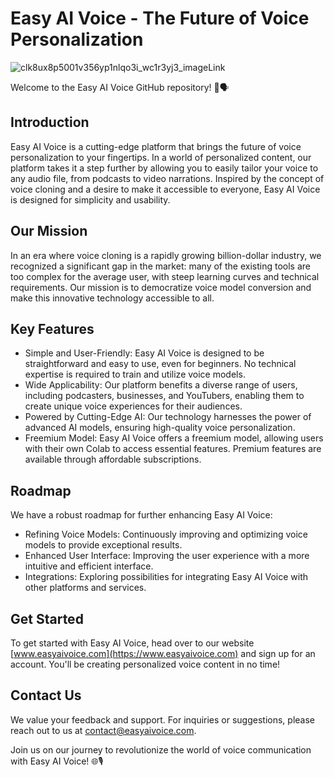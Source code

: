 # Easy AI Voice - The Future of Voice Personalization

![clk8ux8p5001v356yp1nlqo3i_wc1r3yj3_imageLink](https://github.com/Viral-Cuts/test/assets/89584431/eb49bef0-95af-4331-9dbe-5c0d1ed4c84b)


Welcome to the Easy AI Voice GitHub repository! 🚀🗣️

## Introduction

Easy AI Voice is a cutting-edge platform that brings the future of voice personalization to your fingertips. In a world of personalized content, our platform takes it a step further by allowing you to easily tailor your voice to any audio file, from podcasts to video narrations. Inspired by the concept of voice cloning and a desire to make it accessible to everyone, Easy AI Voice is designed for simplicity and usability.

## Our Mission

In an era where voice cloning is a rapidly growing billion-dollar industry, we recognized a significant gap in the market: many of the existing tools are too complex for the average user, with steep learning curves and technical requirements. Our mission is to democratize voice model conversion and make this innovative technology accessible to all.

## Key Features

- Simple and User-Friendly: Easy AI Voice is designed to be straightforward and easy to use, even for beginners. No technical expertise is required to train and utilize voice models.
- Wide Applicability: Our platform benefits a diverse range of users, including podcasters, businesses, and YouTubers, enabling them to create unique voice experiences for their audiences.
- Powered by Cutting-Edge AI: Our technology harnesses the power of advanced AI models, ensuring high-quality voice personalization.
- Freemium Model: Easy AI Voice offers a freemium model, allowing users with their own Colab to access essential features. Premium features are available through affordable subscriptions.

## Roadmap

We have a robust roadmap for further enhancing Easy AI Voice:

- Refining Voice Models: Continuously improving and optimizing voice models to provide exceptional results.
- Enhanced User Interface: Improving the user experience with a more intuitive and efficient interface.
- Integrations: Exploring possibilities for integrating Easy AI Voice with other platforms and services.

## Get Started

To get started with Easy AI Voice, head over to our website [www.easyaivoice.com](https://www.easyaivoice.com) and sign up for an account. You'll be creating personalized voice content in no time!

## Contact Us

We value your feedback and support. For inquiries or suggestions, please reach out to us at [contact@easyaivoice.com](mailto:contact@easyaivoice.com).

Join us on our journey to revolutionize the world of voice communication with Easy AI Voice! 🌐🎙️
